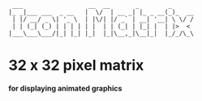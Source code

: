 ```
 ___                  __  __       _        _      
|_ _|___ ___  _ __   |  \/  | __ _| |_ _ __(_)_  __
 | |/ __/ _ \| '_ \  | |\/| |/ _` | __| '__| \ \/ /
 | | (_| (_) | | | | | |  | | (_| | |_| |  | |>  < 
|___\___\___/|_| |_| |_|  |_|\__,_|\__|_|  |_/_/\_\
```
# 32 x 32 pixel matrix 
#### for displaying animated graphics
